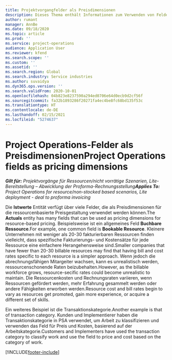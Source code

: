 ```yaml
---
title: Projektvorgangfelder als Preisdimensionen
description: Dieses Thema enthält Informationen zum Verwenden von Feldern als Preisdimensionen in Dynamics 365 Project Operations.
author: rumant
manager: AnnBe
ms.date: 09/18/2020
ms.topic: article
ms.prod: ''
ms.service: project-operations
audience: Application User
ms.reviewer: kfend
ms.search.scope: ''
ms.custom: ''
ms.assetid: ''
ms.search.region: Global
ms.search.industry: Service industries
ms.author: suvaidya
ms.dyn365.ops.version: ''
ms.search.validFrom: 2020-10-01
ms.openlocfilehash: 04b823e8237590a294ed0706e64d0ecb9d2cf56f
ms.sourcegitcommit: fa32b1893286f20271fa4ec4be8fc68bd135f53c
ms.translationtype: HT
ms.contentlocale: de-DE
ms.lasthandoff: 02/15/2021
ms.locfileid: "5274637"
---
```

# <a name="project-operations-fields-as-pricing-dimensions"></a><span data-ttu-id="92ca5-103">Project Operations-Felder als Preisdimensionen</span><span class="sxs-lookup"><span data-stu-id="92ca5-103">Project Operations fields as pricing dimensions</span></span>

<span data-ttu-id="92ca5-104">_**Gilt für:** Projektvorgänge für Ressourcen/nicht vorrätige Szenarien, Lite-Bereitstellung – Abwicklung der Proforma-Rechnungsstellung_</span><span class="sxs-lookup"><span data-stu-id="92ca5-104">_**Applies To:** Project Operations for resource/non-stocked based scenarios, Lite deployment - deal to proforma invoicing_</span></span>

<span data-ttu-id="92ca5-105">Die **Istwerte** Entität verfügt über viele Felder, die als Preisdimensionen für die ressourcenbasierte Preisgestaltung verwendet werden können.</span><span class="sxs-lookup"><span data-stu-id="92ca5-105">The **Actuals** entity has many fields that can be used as pricing dimensions for resource-based pricing.</span></span> <span data-ttu-id="92ca5-106">Beispielsweise ist ein allgemeines Feld **Buchbare Ressource**.</span><span class="sxs-lookup"><span data-stu-id="92ca5-106">For example, one common field is **Bookable Resource**.</span></span> <span data-ttu-id="92ca5-107">Kleinere Unternehmen mit weniger als 20-30 fakturierbaren Ressourcen finden vielleicht, dass spezifische Fakturierungs- und Kostensätze für jede Ressource eine einfachere Herangehensweise sind.</span><span class="sxs-lookup"><span data-stu-id="92ca5-107">Smaller companies that have fewer than 20-30 billable resources may find that having bill and cost rates specific to each resource is a simpler approach.</span></span> <span data-ttu-id="92ca5-108">Wenn jedoch die abrechnungsfähigen Mitargeiter wachsen, kann es unrealistisch werden, ressourcenschonende Raten beizubehalten.</span><span class="sxs-lookup"><span data-stu-id="92ca5-108">However, as the billable workforce grows, resource-secific rates could become unrealistic to maintain.</span></span> <span data-ttu-id="92ca5-109">Die Ressourcenkosten und Rechnungsraten variieren, wenn Ressourcen gefördert werden, mehr Erfahrung gesammelt werden oder andere Fähigkeiten erworben werden.</span><span class="sxs-lookup"><span data-stu-id="92ca5-109">Resource cost and bill rates begin to vary as resources get promoted, gain more experience, or acquire a different set of skills.</span></span> 

<span data-ttu-id="92ca5-110">Ein weiteres Beispiel ist die Transaktionskategorie.</span><span class="sxs-lookup"><span data-stu-id="92ca5-110">Another example is that of transaction category.</span></span> <span data-ttu-id="92ca5-111">Kunden und Implementierer haben die Transaktionskategorie in PSA verwendet, um Arbeit zu klassifizieren und verwenden das Feld für Preis und Kosten, basierend auf der Arbeitskategorie.</span><span class="sxs-lookup"><span data-stu-id="92ca5-111">Customers and Implementers have used the transaction category to classify work and use the field to price and cost based on the category of work.</span></span>


[!INCLUDE[footer-include](../includes/footer-banner.md)]
